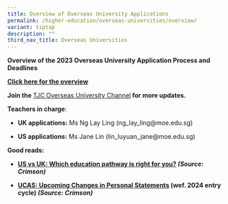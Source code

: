 ```yaml
---
title: Overview of Overseas University Applications
permalink: /higher-education/overseas-universities/overview/
variant: tiptap
description: ""
third_nav_title: Overseas Universities
---
```

<p><strong>Overview of the 2023 Overseas University Application Process and Deadlines</strong></p><p><strong><a href="/files/Overview_of_Overseas_University_Applications_2023.pdf" rel="noopener noreferrer nofollow" target="_blank">Click here for the overview</a></strong></p><p></p><p><strong>Join the </strong><a href="https://t.me/+2sZS6hV70K00NDVl" rel="noopener noreferrer nofollow" target="_blank">TJC Overseas University Channel</a><strong> for more updates.</strong></p><p></p><p><strong>Teachers in charge</strong>:</p><ul data-tight="true" class="tight"><li><p><strong>UK applications:</strong> Ms Ng Lay Ling (ng_lay_ling@moe.edu.sg)</p></li><li><p><strong>US applications:</strong> Ms Jane Lin (lin_luyuan_jane@moe.edu.sg)</p></li></ul><p></p><p></p><p><strong>Good reads:</strong></p><ul><li><p><strong><a href="https://www.crimsoneducation.org/sg/blog/campus-life-more/us-vs-uk-universities/" class="XqQF9c" rel="noopener noreferrer nofollow" target="_blank"><u>US vs UK: Which education pathway is right for you?</u></a> <em>(Source: Crimson)</em></strong></p></li><li><p><strong><a href="https://www.crimsoneducation.org/nz/blog/admissions-news/cambridge-college-essay/" class="XqQF9c" rel="noopener noreferrer nofollow" target="_blank"><u>UCAS: Upcoming Changes in Personal Statements</u></a> (wef. 2024 entry cycle) <em>(Source: Crimson)</em></strong></p></li></ul><p></p>